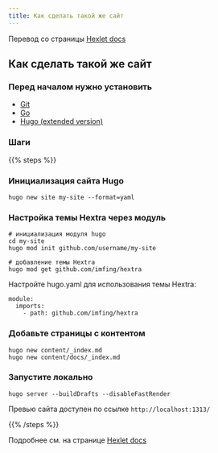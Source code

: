 ```yaml
---
title: Как сделать такой же сайт
---
```


Перевод со страницы [Hexlet docs](https://imfing.github.io/hextra/docs/getting-started/)

## Как сделать такой же сайт

### Перед началом нужно установить

- [Git](https://git-scm.com)
- [Go](https://go.dev/doc/install)
- [Hugo (extended version)](https://gohugo.io/installation/)

### Шаги

{{% steps %}}

### Инициализация сайта Hugo

```
hugo new site my-site --format=yaml
```

### Настройка темы Hextra через модуль

```
# инициализация модуля hugo
cd my-site
hugo mod init github.com/username/my-site

# добавление темы Hextra
hugo mod get github.com/imfing/hextra
```

Настройте hugo.yaml для использования темы Hextra:

```
module:
  imports:
    - path: github.com/imfing/hextra
```

### Добавьте страницы с контентом


```
hugo new content/_index.md
hugo new content/docs/_index.md
```

### Запустите локально

```
hugo server --buildDrafts --disableFastRender
```

Превью сайта доступен по ссылке `http://localhost:1313/`

{{% /steps %}}

Подробнее см. на странице [Hexlet docs](https://imfing.github.io/hextra/docs/getting-started/)